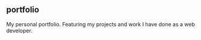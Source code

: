 ## portfolio

My personal portfolio. Featuring my projects and work I have done as a web developer.

